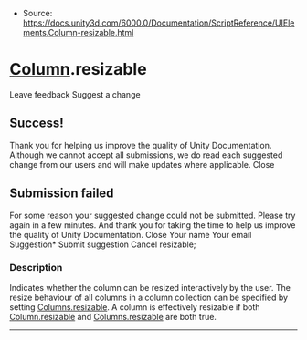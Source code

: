 * Source: https://docs.unity3d.com/6000.0/Documentation/ScriptReference/UIElements.Column-resizable.html

#  [Column](https://docs.unity3d.com/6000.0/Documentation/ScriptReference/UIElements.Column.html).resizable
Leave feedback
Suggest a change
## Success!
Thank you for helping us improve the quality of Unity Documentation. Although we cannot accept all submissions, we do read each suggested change from our users and will make updates where applicable.
Close
## Submission failed
For some reason your suggested change could not be submitted. Please <a>try again</a> in a few minutes. And thank you for taking the time to help us improve the quality of Unity Documentation.
Close
Your name Your email Suggestion* Submit suggestion
Cancel
resizable; 
### Description
Indicates whether the column can be resized interactively by the user. 
The resize behaviour of all columns in a column collection can be specified by setting [Columns.resizable](https://docs.unity3d.com/6000.0/Documentation/ScriptReference/UIElements.Columns-resizable.html). A column is effectively resizable if both [Column.resizable](https://docs.unity3d.com/6000.0/Documentation/ScriptReference/UIElements.Column-resizable.html) and [Columns.resizable](https://docs.unity3d.com/6000.0/Documentation/ScriptReference/UIElements.Columns-resizable.html) are both true. 
* * *
